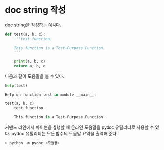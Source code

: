 # doc string 작성

doc string을 작성하는 예시다.

```python
def test(a, b, c):
    '''test function.

    This function is a Test-Purpose Function.
    '''
    
    print(a, b, c)
    return a, b, c
```

다음과 같이 도움말을 볼 수 있다.

```python
help(test)

Help on function test in module __main__:

test(a, b, c)
    test function.
    
    This function is a Test-Purpose Function.
```

커맨드 라인에서 파이썬을 실행할 때 온라인 도움말을 pydoc 유틸리티로 사용할 수 있다. pydoc 유틸리티는 모든 함수의 도움말 요약을 출력해 준다.

```python
> python -m pydoc <모듈명>
```



